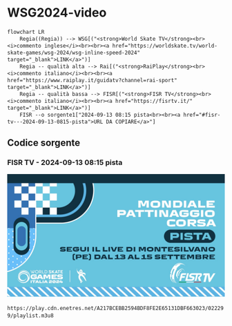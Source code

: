 # WSG2024-video

```mermaid
flowchart LR
    Regia((Regia)) --> WSG[("<strong>World Skate TV</strong><br><i>commento inglese</i><br><br><a href="https://worldskate.tv/world-skate-games/wsg-2024/wsg-inline-speed-2024" target="_blank">LINK</a>")]
    Regia -- qualità alta --> Rai[("<strong>RaiPlay</strong><br><i>commento italiano</i><br><br><a href="https://www.raiplay.it/guidatv?channel=rai-sport" target="_blank">LINK</a>")]
    Regia -- qualità bassa --> FISR[("<strong>FISR TV</strong><br><i>commento italiano</i><br><br><a href="https://fisrtv.it/" target="_blank">LINK</a>")]
    FISR --o sorgente1["2024-09-13 08:15 pista<br><br><a href="#fisr-tv---2024-09-13-0815-pista">URL DA COPIARE</a>"]
```

## Codice sorgente

### FISR TV - 2024-09-13 08:15 pista

![miniatura1](README/2024-09-13_0815_pista.jpeg)

`https://play.cdn.enetres.net/A217BCEBB2594BDF8FE2E65131DBF663023/022299/playlist.m3u8`
